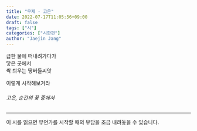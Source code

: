 ```yaml
---
title: "무제 - 고은"
date: 2022-07-17T11:05:56+09:00
draft: false
tags: ["시"]
categories: ["시한편"]
author: "Jaejin Jang"
---
```


급한 물에 떠내려가다가  
닿은 곳에서  
싹 틔우는 땅버들씨앗  

이렇게 시작해보거라  

###### 고은, 순간의 꽃 중에서

---

이 시를 읽으면 무언가를 시작할 때의 부담을 조금 내려놓을 수 있습니다.
